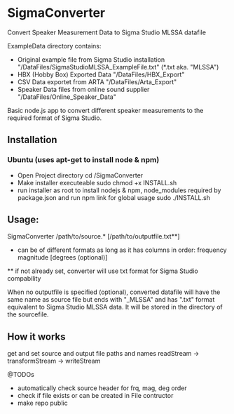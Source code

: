 # SigmaConverter
Convert Speaker Measurement Data to Sigma Studio MLSSA datafile

ExampleData directory contains:
* Original example file from Sigma Studio installation "/DataFiles/SigmaStudioMLSSA_ExampleFile.txt" (*.txt aka. "MLSSA")
* HBX (Hobby Box) Exported Data "/DataFiles/HBX_Export"
* CSV Data exportet from ARTA "/DataFiles/Arta_Export"
* Speaker Data files from online sound supplier "/DataFiles/Online_Speaker_Data"

Basic node.js app to convert different speaker measurements to the required format of Sigma Studio.
## Installation
### Ubuntu (uses apt-get to install node & npm)
- Open Project directory
cd /SigmaConverter
- Make installer executeable
sudo chmod +x INSTALL.sh
- run installer as root to install nodejs & npm, node_modules required by package.json and run npm link for global usage
sudo ./INSTALL.sh


## Usage:
SigmaConverter /path/to/source.* [/path/to/outputfile.txt**]
* can be of different formats as long as it has columns in order: frequency magnitude [degrees (optional)]

** if not already set, converter will use txt format for Sigma Studio compability

When no outputfile is specified (optional), converted datafile will have the same name as source file but ends with "_MLSSA" and has ".txt" format equivalent to Sigma Studio MLSSA data. It will be stored in the directory of the sourcefile.


## How it works
get and set source and output file paths and names
readStream -> transformStream -> writeStream

@TODOs
* automatically check source header for frq, mag, deg order
* check if file exists or can be created in File contructor
* make repo public
